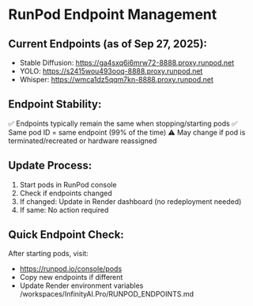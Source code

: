 # RunPod Endpoint Management

## Current Endpoints (as of Sep 27, 2025):
- Stable Diffusion: https://ga4sxq6i6mrw72-8888.proxy.runpod.net
- YOLO: https://s2415wou493ooq-8888.proxy.runpod.net
- Whisper: https://wmca1dz5qqm7kn-8888.proxy.runpod.net

## Endpoint Stability:
✅ Endpoints typically remain the same when stopping/starting pods
✅ Same pod ID = same endpoint (99% of the time)
⚠️  May change if pod is terminated/recreated or hardware reassigned

## Update Process:
1. Start pods in RunPod console
2. Check if endpoints changed
3. If changed: Update in Render dashboard (no redeployment needed)
4. If same: No action required

## Quick Endpoint Check:
After starting pods, visit:
- https://runpod.io/console/pods
- Copy new endpoints if different
- Update Render environment variables</content>
<parameter name="filePath">/workspaces/InfinityAI.Pro/RUNPOD_ENDPOINTS.md
